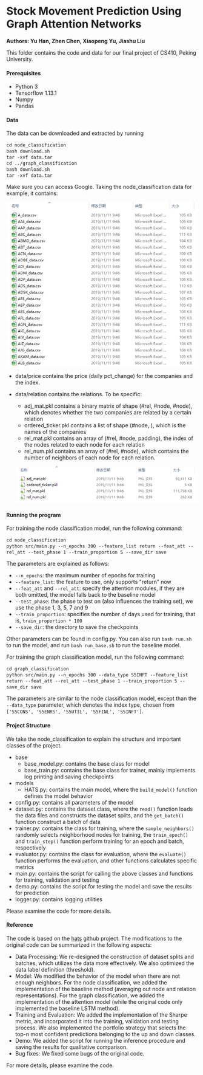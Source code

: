 # Stock Movement Prediction Using Graph Attention Networks

**Authors: Yu Han, Zhen Chen, Xiaopeng Yu, Jiashu Liu**

This folder contains the code and data for our final project of CS410, Peking University.

#### Prerequisites

- Python 3
- Tensorflow 1.13.1
- Numpy
- Pandas

#### Data

The data can be downloaded and extracted by running

```shell
cd node_classification
bash download.sh
tar -xvf data.tar
cd ../graph_classification
bash download.sh
tar -xvf data.tar
```

Make sure you can access Google. Taking the node_classification data for example, it contains:

![price](./figs/data_price.png)

- data/price contains the price (daily pct_change) for the companies and the index.
- data/relation contains the relations. To be specific:
  - adj_mat.pkl contains a binary matrix of shape (#rel, #node, #node), which denotes whether the two companies are related by a certain relation
  - ordered_ticker.pkl contains a list of shape (#node, ), which is the names of the companies
  - rel_mat.pkl contains an array of (#rel, #node, padding), the index of the nodes related to each node for each relation
  - rel_num.pkl contains an array of (#rel, #node), which contains the number of neighbors of each node for each relation.
  
  ![relation](./figs/data_relation.png)

#### Running the program

For training the node classification model, run the following command:

```shell
cd node_classification
python src/main.py --n_epochs 300 --feature_list return --feat_att --rel_att --test_phase 1 --train_proportion 5 --save_dir save
```

The parameters are explained as follows:

- `--n_epochs`: the maximum number of epochs for training
- `--feature_list`: the feature to use, only supports "return" now
- `--feat_att` and `--rel_att`: specify the attention modules, if they are both omitted, the model falls back to the baseline model
- `--test_phase`: the phase to test on (also influences the training set), we use the phase 1, 3, 5, 7 and 9
- `--train_proportion`: specifies the number of days used for training, that is,  `train_proportion * 100`
- `--save_dir`: the directory to save the checkpoints

Other parameters can be found in config.py. You can also run `bash run.sh` to run the model, and run `bash run_base.sh` to run the baseline model.

 For training the graph classification model, run the following command:

```shell
cd graph_classification
python src/main.py --n_epochs 300 --data_type S5INFT --feature_list return --feat_att --rel_att --test_phase 1 --train_proportion 5 --save_dir save
```

The parameters are similar to the node classification model, except than the `--data_type` parameter, which denotes the index type, chosen from `['S5CONS', 'S5ENRS', 'S5UTIL', 'S5FINL', 'S5INFT']`.

#### Project Structure

We take the node_classification to explain the structure and important classes of the project.

- base
  - base_model.py: contains the base class for model
  - base_train.py: contains the base class for trainer, mainly implements log printing and saving checkpoints
- models
  - HATS.py: contains the main model, where the `build_model()` function defines the model behavior
- config.py: contains all parameters of the model
- dataset.py: contains the dataset class, where the `read()` function loads the data files and constructs the dataset splits, and the `get_batch()` function construct a batch of data
- trainer.py: contains the class for training, where the `sample_neighbors()` randomly selects neighborhood nodes for training, the `train_epoch()` and `train_step()` function perform training for an epoch and batch, respectively
- evaluator.py: contains the class for evaluation, where the `evaluate()` function performs the evaluation, and other functions calculates specific metrics
- main.py: contains the script for calling the above classes and functions for training, validation and testing
- demo.py: contains the script for testing the model and save the results for prediction
- logger.py: contains logging utilities

Please examine the code for more details.

#### Reference

The code is based on the [hats](https://github.com/dmis-lab/hats) github project. The modifications to the original code can be summarized in the following aspects:

- Data Processing: We re-designed the construction of dataset splits and batches, which utilizes the data more effectively. We also optimized the data label definition (threshold).
- Model: We modified the behavior of the model when there are not enough neighbors. For the node classification, we added the implementation of the baseline method (averaging out node and relation representations). For the graph classification, we added the implementation of the attention model (while the original code only implemented the baseline LSTM method).
- Training and Evaluation: We added the implementation of the Sharpe metric, and incorporated it into the training, validation and testing process. We also implemented the portfolio strategy that selects the top-n most confident predictions belonging to the up and down classes.  
- Demo: We added the script for running the inference procedure and saving the results for qualitative comparison. 
- Bug fixes: We fixed some bugs of the original code.

For more details, please examine the code.



